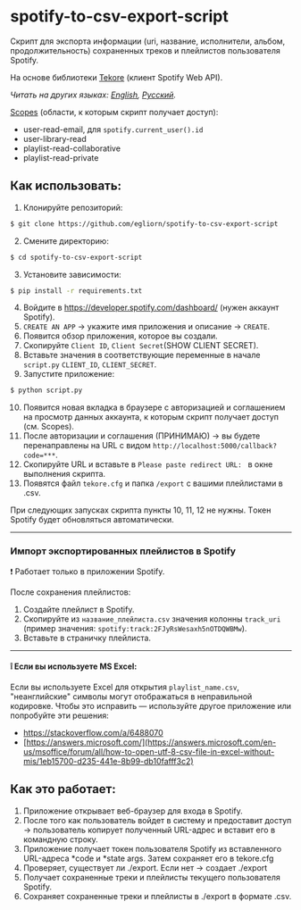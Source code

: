 # spotify-to-csv-export-script
Скрипт для экспорта информации (uri, название, исполнители, альбом, продолжительность) сохраненных треков и плейлистов пользователя Spotify.

На основе библиотеки [Tekore](https://github.com/felix-hilden/tekore) (клиент Spotify Web API).

*Читать на других языках: [English](README.md), [Русский](README.ru.md).*

[Scopes](https://developer.spotify.com/documentation/general/guides/authorization/scopes/) (области, к которым скрипт получает доступ):
- user-read-email, для ```spotify.current_user().id```
- user-library-read 
- playlist-read-collaborative 
- playlist-read-private

## Как использовать:
1. Клонируйте репозиторий:
~~~bash
$ git clone https://github.com/egliorn/spotify-to-csv-export-script
~~~
2. Смените директорию:
~~~bash
$ cd spotify-to-csv-export-script
~~~
3. Установите зависимости:
~~~bash
$ pip install -r requirements.txt
~~~
4. Войдите в https://developer.spotify.com/dashboard/ (нужен аккаунт Spotify).
5. `CREATE AN APP` -> укажите имя приложения и описание -> `CREATE`.
6. Появится обзор приложения, которое вы создали.
7. Скопируйте `Client ID`, `Client Secret`(SHOW CLIENT SECRET).
8. Вставьте значения в соответствующие переменные в начале `script.py` `CLIENT_ID`, `CLIENT_SECRET`.
9. Запустите приложение:
~~~bash
$ python script.py
~~~
10. Появится новая вкладка в браузере с авторизацией и соглашением на просмотр данных аккаунта, к которым скрипт получает доступ (см. Scopes).
11. После авторизации и соглашения (ПРИНИМАЮ) -> вы будете перенаправлены на URL с видом `http://localhost:5000/callback?code=***`.
12. Скопируйте URL и вставьте в `Please paste redirect URL: ` в окне выполнения скрипта.
13. Появятся файл `tekore.cfg` и папка `/export` с вашими плейлистами в .csv.

При следующих запусках скрипта пункты 10, 11, 12 не нужны. Tокен Spotify будет обновляться автоматически.

____
### Импорт экспортированных плейлистов в Spotify
:exclamation: Работает только в приложении Spotify.

После сохранения плейлистов:
1. Создайте плейлист в Spotify.
2. Скопируйте из `название_плейлиста.csv` значения колонны `track_uri` 
(пример значения: `spotify:track:2FJyRsWesaxh5nOTDQWBMw`).
3. Вставьте в страничку плейлиста.

____
#### :grey_exclamation: Если вы используете MS Excel:

Если вы используете Excel для открытия `playlist_name.csv`, "неанглийские" символы могут отображаться в неправильной кодировке.
Чтобы это исправить — используйте другое приложение или попробуйте эти решения:
- https://stackoverflow.com/a/6488070
- [https://answers.microsoft.com/](https://answers.microsoft.com/en-us/msoffice/forum/all/how-to-open-utf-8-csv-file-in-excel-without-mis/1eb15700-d235-441e-8b99-db10fafff3c2)

## Как это работает:
1. Приложение открывает веб-браузер для входа в Spotify.
2. После того как пользователь войдет в систему и предоставит доступ -> пользователь копирует полученный URL-адрес и вставит его в командную строку.
3. Приложение получает токен пользователя Spotify из вставленного URL-адреса *code и *state args. Затем сохраняет его в tekore.cfg
4. Проверяет, существует ли ./export. Если нет -> создает ./export
5. Получает сохраненные треки и плейлисты текущего пользователя Spotify.
6. Сохраняет сохраненные треки и плейлисты в ./export в формате .csv.
